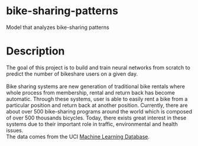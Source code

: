 # bike-sharing-patterns
 Model that analyzes bike-sharing patterns
# Description
The goal of this project is to build and train neural networks from scratch to predict the number of bikeshare users on a given day.<br>
<br>
Bike sharing systems are new generation of traditional bike rentals where whole process from membership, rental and return back has become automatic. Through these systems, user is able to easily rent a bike from a particular position and return back at another position. Currently, there are about over 500 bike-sharing programs around the world which is composed of over 500 thousands bicycles. Today, there exists great interest in these systems due to their important role in traffic, environmental and health issues.
<br>
The data comes from the UCI [Machine Learning Database](https://archive.ics.uci.edu/ml/datasets/Bike+Sharing+Dataset).
